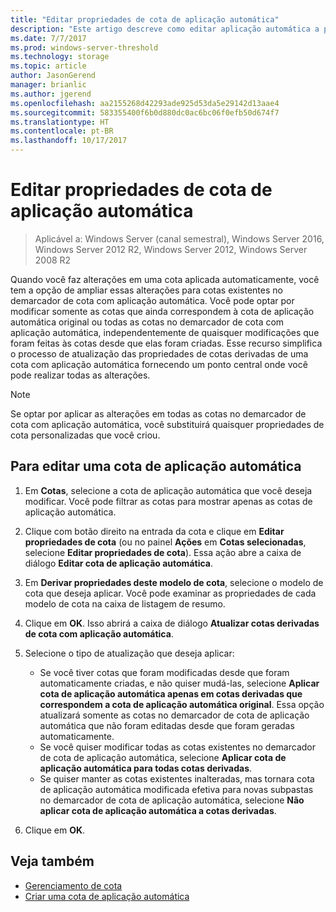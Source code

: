 ```yaml
---
title: "Editar propriedades de cota de aplicação automática"
description: "Este artigo descreve como editar aplicação automática a propriedades de cota"
ms.date: 7/7/2017
ms.prod: windows-server-threshold
ms.technology: storage
ms.topic: article
author: JasonGerend
manager: brianlic
ms.author: jgerend
ms.openlocfilehash: aa2155268d42293ade925d53da5e29142d13aae4
ms.sourcegitcommit: 583355400f6b0d880dc0ac6bc06f0efb50d674f7
ms.translationtype: HT
ms.contentlocale: pt-BR
ms.lasthandoff: 10/17/2017
---
```

# <a name="edit-auto-apply-quota-properties"></a>Editar propriedades de cota de aplicação automática

> Aplicável a: Windows Server (canal semestral), Windows Server 2016, Windows Server 2012 R2, Windows Server 2012, Windows Server 2008 R2

Quando você faz alterações em uma cota aplicada automaticamente, você tem a opção de ampliar essas alterações para cotas existentes no demarcador de cota com aplicação automática. Você pode optar por modificar somente as cotas que ainda correspondem à cota de aplicação automática original ou todas as cotas no demarcador de cota com aplicação automática, independentemente de quaisquer modificações que foram feitas às cotas desde que elas foram criadas. Esse recurso simplifica o processo de atualização das propriedades de cotas derivadas de uma cota com aplicação automática fornecendo um ponto central onde você pode realizar todas as alterações.

> [!Note]
> Se optar por aplicar as alterações em todas as cotas no demarcador de cota com aplicação automática, você substituirá quaisquer propriedades de cota personalizadas que você criou.

## <a name="to-edit-an-auto-apply-quota"></a>Para editar uma cota de aplicação automática

1.  Em **Cotas**, selecione a cota de aplicação automática que você deseja modificar. Você pode filtrar as cotas para mostrar apenas as cotas de aplicação automática.

2.  Clique com botão direito na entrada da cota e clique em **Editar propriedades de cota** (ou no painel **Ações** em **Cotas selecionadas**, selecione **Editar propriedades de cota**). Essa ação abre a caixa de diálogo **Editar cota de aplicação automática**.

3.  Em **Derivar propriedades deste modelo de cota**, selecione o modelo de cota que deseja aplicar. Você pode examinar as propriedades de cada modelo de cota na caixa de listagem de resumo.

4.  Clique em **OK**. Isso abrirá a caixa de diálogo **Atualizar cotas derivadas de cota com aplicação automática**.

5.  Selecione o tipo de atualização que deseja aplicar:

    -   Se você tiver cotas que foram modificadas desde que foram automaticamente criadas, e não quiser mudá-las, selecione **Aplicar cota de aplicação automática apenas em cotas derivadas que correspondem a cota de aplicação automática original**. Essa opção atualizará somente as cotas no demarcador de cota de aplicação automática que não foram editadas desde que foram geradas automaticamente.
    -   Se você quiser modificar todas as cotas existentes no demarcador de cota de aplicação automática, selecione **Aplicar cota de aplicação automática para todas cotas derivadas**.
    -   Se quiser manter as cotas existentes inalteradas, mas tornara cota de aplicação automática modificada efetiva para novas subpastas no demarcador de cota de aplicação automática, selecione **Não aplicar cota de aplicação automática a cotas derivadas**.

6.  Clique em **OK**.

## <a name="see-also"></a>Veja também

-   [Gerenciamento de cota](quota-management.md)
-   [Criar uma cota de aplicação automática](create-auto-apply-quota.md)


